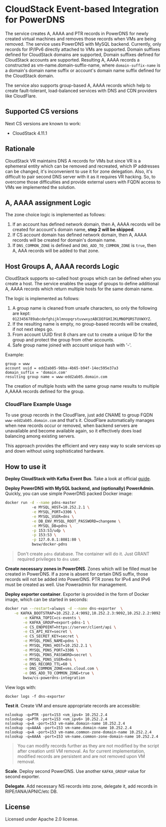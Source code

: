 # CloudStack Event-based Integration for PowerDNS

The service creates A, AAAA and PTR records in PowerDNS for newly created virtual machines and removes those records when VMs are being removed. The service uses PowerDNS with MySQL backend. Currently, only records for IP/IPv6 directly attached to VMs are supported. Domain suffixes defined for CloudStack domains are supported, Domain suffixes defined for CloudStack accounts are supported. Resulting A, AAAA records a constructed as vm-name.domain-suffix-name, where ```domain-suffix-name``` is a domain's domain name suffix or account's domain name suffix defined for the CloudStack domain.

The service also supports group-based A, AAAA records which help to create fault-tolerant, load-balanced services with DNS and CDN providers like CloudFlare.

## Supported CS versions

Next CS versions are known to work:
 * CloudStack 4.11.1

## Rationale

CloudStack VR maintains DNS A records for VMs but since VR is a ephemeral entity which can be removed and recreated, which IP addresses can be changed, it's inconvenient to use it for zone delegation. Also, it's difficult to pair second DNS server with it as it requires VR hacking. So, to overcome those difficulties and provide external users with FQDN access to VMs we implemented the solution.

## A, AAAA assignment Logic

The zone choice logic is implemented as follows:
1. If an account has defined network domain, then A, AAAA records will be created for account's domain name, **step 2 will be skipped**.
2. If CS account domain has defined network domain, then A, AAAA records will be created for domain's domain name.
3. If `DNS_COMMON_ZONE` is defined and `DNS_ADD_TO_COMMON_ZONE` is `true`, then A, AAA records will be added to that zone.

## Host Groups A, AAAA records Logic

CloudStack supports so-called host groups which can be defined when you create a host. The service enables the usage of groups to define additional A, AAAA records which return multiple hosts for the same domain name.

The logic is implemented as follows:
1. A group name is cleaned from unsafe characters, so only the following are kept: `0123456789abcdefghijklmnopqrstuvwxyzABCDEFGHIJKLMNOPQRSTUVWXYZ`.
2. If the resulting name is empty, no group-based records will be created, if not next steps go.
3. From account UUID first 8 chars are cut to create a unique ID for the group and protect the group from other accounts.
4. Safe group name joined with account unique hash with '-'.

Example:

```
group = www
account uuid = edd2ab05-98ba-4b65-b94f-14ec595e37a3
domain_suffix = 'domain.com'
resulting group name = www-edd2ab05.domain.com
```

The creation of multiple hosts with the same group name results to multiple A,AAAA records defined for the group.

### CloudFlare Example Usage

To use group records in the CloudFlare, just add CNAME to group FQDN `www-edd2ab05.domain.com` and that's it. CloudFlare automatically manages when new records occur or removed, when backend servers are unavailable and become available again, so it effectively does load balancing among existing servers.

This approach provides the efficient and very easy way to scale services up and down without using sophisticated hardware.

## How to use it

**Deploy CloudStack with Kafka Event Bus**. Take a look at official [guide](http://docs.cloudstack.apache.org/projects/cloudstack-administration/en/4.11/events.html).

**Deploy PowerDNS with MySQL backend, and (optionally) PowerAdmin**. Quickly, you can use simple PowerDNS packed Docker image:

```bash
docker run -d --name pdns-master 
            -e MYSQL_HOST=10.252.2.1 \
            -e MYSQL_PORT=3306 \
            -e MYSQL_USER=dns \
            -e DB_ENV_MYSQL_ROOT_PASSWORD=changeme \
            -e MYSQL_DB=pdns \
            -p 153:53/udp \
            -p 153:53 \
            -p 127.0.0.1:8081:80 \
            bwsw/docker-pdns
```

> Don't create ```pdns``` database. The container will do it. Just GRANT required privileges to ```dns``` user.

**Create necessary zones in PowerDNS**. Zones which will be filled must be created in PowerDNS. If a zone is absent for certain DNS suffix, those records will not be added into PowerDNS. PTR zones for IPv4 and IPv6 must be created as well. Use Poweradmin for management.

**Deploy exporter container**. Exporter is provided in the form of Docker image, which can be started in seconds:

```bash
docker run --restart=always -d --name dns-exporter  \
	-e KAFKA_BOOTSTRAP=10.252.2.4:9092,10.252.2.3:9092,10.252.2.2:9092 \
        -e KAFKA_TOPIC=cs-events \
        -e KAFKA_GROUP=export-pdns-1 \
        -e CS_ENDPOINT=https://server/client/api \
        -e CS_API_KEY=secret \
        -e CS_SECRET_KEY=secret \
        -e MYSQL_PDNS_NAME=pdns \
        -e MYSQL_PDNS_HOST=10.252.2.1 \
        -e MYSQL_PDNS_PORT=3306 \
        -e MYSQL_PDNS_PASSWORD=secret \
        -e MYSQL_PDNS_USER=dns \
        -e DNS_RECORD_TTL=60 \
        -e DNS_COMMON_ZONE=vms.cloud.com \
        -e DNS_ADD_TO_COMMON_ZONE=true \
        bwsw/cs-powerdns-integration
```

View logs with:

```
docker logs -f dns-exporter
```

**Test it**. Create VM and ensure appropriate records are accessible:

```
nslookup -q=PTR -port=153 <vm_ipv4> 10.252.2.4
nslookup -q=PTR -port=153 <vm_ipv6> 10.252.2.4
nslookup -q=A -port=153 vm-name.domain-name 10.252.2.4
nslookup -q=AAAA -port=153 vm-name.domain-name 10.252.2.4
nslookup -q=A -port=153 vm-name.common-zone-domain-name 10.252.2.4
nslookup -q=AAAA -port=153 vm-name.common-zone-domain-name 10.252.2.4
```

> You can modify records further as they are not modified by the script after creation until VM removal. As for current implementation, modified records are persistent and are not removed upon VM removal.

**Scale**. Deploy second PowerDNS. Use another ```KAFKA_GROUP``` value for second exporter.

**Delegate**. Add necessary NS records into zone, delegate it, add records in RIPE/IANA/APNIC/etc DB. 

## License

Licensed under Apache 2.0 license.
